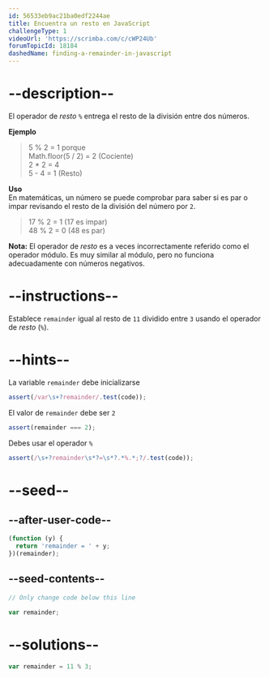 ```yaml
---
id: 56533eb9ac21ba0edf2244ae
title: Encuentra un resto en JavaScript
challengeType: 1
videoUrl: 'https://scrimba.com/c/cWP24Ub'
forumTopicId: 18184
dashedName: finding-a-remainder-in-javascript
---
```


# --description--

El operador de <dfn>resto</dfn> `%` entrega el resto de la división entre dos números.

**Ejemplo**

<blockquote>5 % 2 = 1 porque<br>Math.floor(5 / 2) = 2 (Cociente)<br>2 * 2 = 4<br>5 - 4 = 1 (Resto)</blockquote>

**Uso**  
En matemáticas, un número se puede comprobar para saber si es par o impar revisando el resto de la división del número por `2`.

<blockquote>17 % 2 = 1 (17 es impar)<br>48 % 2 = 0 (48 es par)</blockquote>

**Nota:** El operador de <dfn>resto</dfn> es a veces incorrectamente referido como el operador módulo. Es muy similar al módulo, pero no funciona adecuadamente con números negativos.

# --instructions--

Establece `remainder` igual al resto de `11` dividido entre `3` usando el operador de <dfn>resto</dfn> (`%`).

# --hints--

La variable `remainder` debe inicializarse

```js
assert(/var\s+?remainder/.test(code));
```

El valor de `remainder` debe ser `2`

```js
assert(remainder === 2);
```

Debes usar el operador `%`

```js
assert(/\s+?remainder\s*?=\s*?.*%.*;?/.test(code));
```

# --seed--

## --after-user-code--

```js
(function (y) {
  return 'remainder = ' + y;
})(remainder);
```

## --seed-contents--

```js
// Only change code below this line

var remainder;
```

# --solutions--

```js
var remainder = 11 % 3;
```
